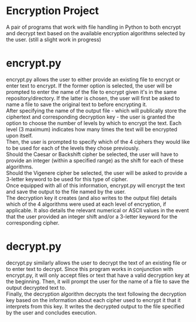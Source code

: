 # Encryption Project
A pair of programs that work with file handling in Python to both encrypt and decrypt text based on the available encryption algorithms selected by the user.
(still a slight work in progress)

# encrypt.py
encrypt.py allows the user to either provide an existing file to encrypt or enter text to encrypt. If the former option is selected, the user will be prompted to enter the name of the file to encrypt given it's in the same repository/directory. If the latter is chosen, the user will first be asked to name a file to save the original text to before encrypting it.<br />
After specifying the name of the output file - which will publically store the ciphertext and corresponding decryption key - the user is granted the option to choose the number of levels by which to encrypt the text. Each level (3 maximum) indicates how many times the text will be encrypted upon itself.<br />
Then, the user is prompted to specify which of the 4 ciphers they would like to be used for each of the levels they chose previously.<br />
Should the Caesar or Backshift cipher be selected, the user will have to provide an integer (within a specified range) as the shift for each of these algorithms.<br />
Should the Vigenere cipher be selected, the user will be asked to provide a 3-letter keyword to be used for this type of cipher.<br />
Once equipped with all of this information, encrypt.py will encrypt the text and save the output to the file named by the user.<br />
The decryption key it creates (and also writes to the output file) details which of the 4 algorithms were used at each level of encryption, if applicable. It also details the relevant numerical or ASCII values in the event that the user provided an integer shift and/or a 3-letter keyword for the corresponding cipher.

# decrypt.py
decrypt.py similarly allows the user to decrypt the text of an existing file or to enter text to decrypt. Since this program works in conjunction with encrypt.py, it will only accept files or text that have a valid decryption key at the beginning. Then, it will prompt the user for the name of a file to save the output decrypted text to.<br />
Finally, the decryption algorithm decrypts the text following the decryption key based on the information about each cipher used to encrypt it that it interprets from this key. It writes the decrypted output to the file specified by the user and concludes execution.
